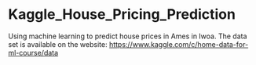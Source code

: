 # Kaggle_House_Pricing_Prediction
Using machine learning to predict house prices in Ames in Iwoa. 
The data set is available on the website: https://www.kaggle.com/c/home-data-for-ml-course/data
